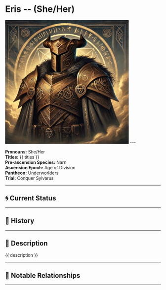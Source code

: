 # Eris  --  (She/Her)

<!-- Optional  -->
<img src="Eris.jpg" alt="Eris" style="width:400px;"/>
---

**Pronouns:** She/Her  
**Titles:** {{ titles }}  
**Pre-ascension Species:** Narn  
**Ascension Epoch:** Age of Division  
**Pantheon:** Underworlders  
**Trial:** Conquer Sylvarus

---

## 🌀 Current Status


---

## 📜 History


---

## 🧠 Description
{{ description }}

---

## 🧩 Notable Relationships

---
